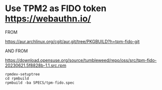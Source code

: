 # Use TPM2 as FIDO token https://webauthn.io/

FROM 

https://aur.archlinux.org/cgit/aur.git/tree/PKGBUILD?h=tpm-fido-git

AND FROM

https://download.opensuse.org/source/tumbleweed/repo/oss/src/tpm-fido-20230621.5f8828b-1.1.src.rpm

```
rpmdev-setuptree
cd rpmbuild
rpmbuild -ba SPECS/tpm-fido.spec
```



